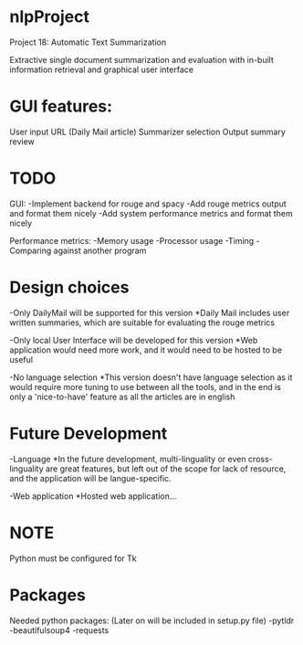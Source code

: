 # nlpProject
Project 18: Automatic Text Summarization

Extractive single document summarization and evaluation with in-built information retrieval and graphical user interface

# GUI features:
User input URL (Daily Mail article)
Summarizer selection
Output summary review


# TODO
GUI:
-Implement backend for rouge and spacy
-Add rouge metrics output and format them nicely
-Add system performance metrics and format them nicely

Performance metrics:
-Memory usage
-Processor usage
-Timing
-Comparing against another program

# Design choices
-Only DailyMail will be supported for this version
    *Daily Mail includes user written summaries, which are suitable for    evaluating the rouge metrics

-Only local User Interface will be developed for this version
    *Web application would need more work, and it would need to be hosted
     to be useful

-No language selection
    *This version doesn't have language selection as it would require more tuning to use between all the tools, and in the end is only a 'nice-to-have' feature as all the articles are in english 

# Future Development
-Language
    *In the future development, multi-linguality or even cross-linguality
    are great features, but left out of the scope for lack of resource,
    and the application will be langue-specific.

-Web application
    *Hosted web application...

# NOTE
Python must be configured for Tk

# Packages
Needed python packages: 
(Later on will be included in setup.py file)
-pytldr
-beautifulsoup4
-requests
